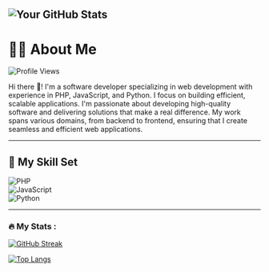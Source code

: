 ![Your GitHub Stats](https://github-readme-stats.vercel.app/api?username=TooCodeSavvy&show_icons=true&theme=radical)  
---

# 👨‍💻 About Me  

![Profile Views](https://komarev.com/ghpvc/?username=TooCodeSavvy&color=blue)  

Hi there 👋! I'm a software developer specializing in web development with experience in PHP, JavaScript, and Python. I focus on building efficient, scalable applications. I'm passionate about developing high-quality software and delivering solutions that make a real difference. My work spans various domains, from backend to frontend, ensuring that I create seamless and efficient web applications.

---

## 🚀 My Skill Set  
  
![PHP](https://img.shields.io/badge/PHP-777BB4?style=flat&logo=php&logoColor=white)  
![JavaScript](https://img.shields.io/badge/JavaScript-F7DF1E?style=flat&logo=javascript&logoColor=black)  
![Python](https://img.shields.io/badge/Python-3776AB?style=flat&logo=python&logoColor=white)

---

### :fire: My Stats : 

[![GitHub Streak](https://streak-stats.demolab.com/?user=TooCodeSavvy)](https://git.io/streak-stats)

[![Top Langs](https://github-readme-stats.vercel.app/api/top-langs/?username=TooCodeSavvy)](https://github.com/anuraghazra/github-readme-stats)



